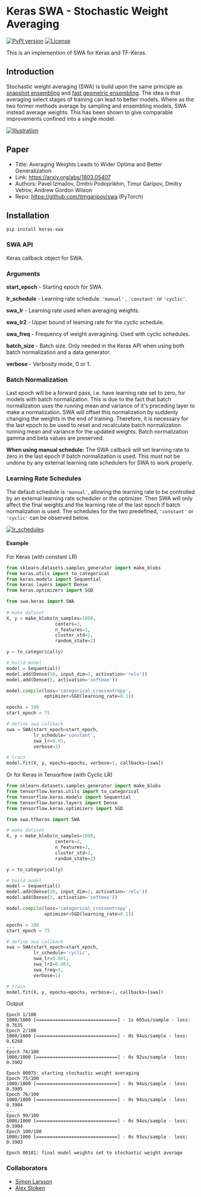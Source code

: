 # Keras SWA - Stochastic Weight Averaging

[![PyPI version](https://badge.fury.io/py/keras-swa.svg)](https://pypi.python.org/pypi/keras-swa/) 
[![License](https://img.shields.io/badge/license-MIT-blue.svg)](https://github.com/simon-larsson/keras-swa/blob/master/LICENSE)

This is an implemention of SWA for Keras and TF-Keras.

## Introduction
Stochastic weight averaging (SWA) is build upon the same principle as [snapshot ensembling](https://arxiv.org/abs/1704.00109) and [fast geometric ensembling](https://arxiv.org/abs/1802.10026). The idea is that averaging select stages of training can lead to better models. Where as the two former methods average by sampling and ensembling models, SWA instead average weights. This has been shown to give comparable improvements confined into a single model.

[![Illustration](https://raw.githubusercontent.com/simon-larsson/keras-swa/master/swa_illustration.png)](https://raw.githubusercontent.com/simon-larsson/keras-swa/master/swa_illustration.png)

## Paper
 - Title: Averaging Weights Leads to Wider Optima and Better Generalization
 - Link: https://arxiv.org/abs/1803.05407
 - Authors: Pavel Izmailov, Dmitrii Podoprikhin, Timur Garipov, Dmitry Vetrov, Andrew Gordon Wilson
 - Repo: https://github.com/timgaripov/swa (PyTorch)

## Installation

    pip install keras-swa

### SWA API

Keras callback object for SWA.  

### Arguments
**start_epoch** - Starting epoch for SWA.

**lr_schedule** - Learning rate schedule. `'manual'` , `'constant'` or `'cyclic'`.

**swa_lr** - Learning rate used when averaging weights.

**swa_lr2** - Upper bound of learning rate for the cyclic schedule.

**swa_freq** - Frequency of weight averagining. Used with cyclic schedules.

**batch_size** - Batch size. Only needed in the Keras API when using both batch normalization and a data generator.

**verbose** - Verbosity mode, 0 or 1.

### Batch Normalization
Last epoch will be a forward pass, i.e. have learning rate set to zero, for models with batch normalization. This is due to the fact that batch normalization uses the running mean and variance of it's preceding layer to make a normalization. SWA will offset this normalization by suddenly changing the weights in the end of training. Therefore, it is necessary for the last epoch to be used to reset and recalculate batch normalization running mean and variance for the updated weights. Batch normalization gamma and beta values are preserved.

**When using manual schedule:** The SWA callback will set learning rate to zero in the last epoch if batch normalization is used. This must not be undone by any external learning rate schedulers for SWA to work properly. 

### Learning Rate Schedules
The default schedule is `'manual'`, allowing the learning rate to be controlled by an external learning rate scheduler or the optimizer. Then SWA will only affect the final weights and the learning rate of the last epoch if batch normalization is used. The schedules for the two predefined, `'constant'` or `'cyclic'` can be observed below.

[![lr_schedules](https://raw.githubusercontent.com/simon-larsson/keras-swa/master/lr_schedules.png)](https://raw.githubusercontent.com/simon-larsson/keras-swa/master/lr_schedules.png)


#### Example

For Keras (with constant LR)
```python
from sklearn.datasets.samples_generator import make_blobs
from keras.utils import to_categorical
from keras.models import Sequential
from keras.layers import Dense
from keras.optimizers import SGD

from swa.keras import SWA
 
# make dataset
X, y = make_blobs(n_samples=1000, 
                  centers=3, 
                  n_features=2, 
                  cluster_std=2, 
                  random_state=2)

y = to_categorical(y)

# build model
model = Sequential()
model.add(Dense(50, input_dim=2, activation='relu'))
model.add(Dense(3, activation='softmax'))

model.compile(loss='categorical_crossentropy', 
              optimizer=SGD(learning_rate=0.1))

epochs = 100
start_epoch = 75

# define swa callback
swa = SWA(start_epoch=start_epoch, 
          lr_schedule='constant', 
          swa_lr=0.01, 
          verbose=1)

# train
model.fit(X, y, epochs=epochs, verbose=1, callbacks=[swa])
```

Or for Keras in Tensorflow (with Cyclic LR)

```python
from sklearn.datasets.samples_generator import make_blobs
from tensorflow.keras.utils import to_categorical
from tensorflow.keras.models import Sequential
from tensorflow.keras.layers import Dense
from tensorflow.keras.optimizers import SGD

from swa.tfkeras import SWA

# make dataset
X, y = make_blobs(n_samples=1000, 
                  centers=3, 
                  n_features=2, 
                  cluster_std=2, 
                  random_state=2)

y = to_categorical(y)

# build model
model = Sequential()
model.add(Dense(50, input_dim=2, activation='relu'))
model.add(Dense(3, activation='softmax'))

model.compile(loss='categorical_crossentropy', 
              optimizer=SGD(learning_rate=0.1))

epochs = 100
start_epoch = 75

# define swa callback
swa = SWA(start_epoch=start_epoch, 
          lr_schedule='cyclic', 
          swa_lr=0.001,
          swa_lr2=0.003,
          swa_freq=3,
          verbose=1)

# train
model.fit(X, y, epochs=epochs, verbose=1, callbacks=[swa])
```

Output
```
Epoch 1/100
1000/1000 [==============================] - 1s 605us/sample - loss: 0.7635
Epoch 2/100
1000/1000 [==============================] - 0s 94us/sample - loss: 0.6268
...
Epoch 74/100
1000/1000 [==============================] - 0s 92us/sample - loss: 0.3902

Epoch 00075: starting stochastic weight averaging
Epoch 75/100
1000/1000 [==============================] - 0s 94us/sample - loss: 0.3905
Epoch 76/100
1000/1000 [==============================] - 0s 94us/sample - loss: 0.3904
...
Epoch 99/100
1000/1000 [==============================] - 0s 94us/sample - loss: 0.3904
Epoch 100/100
1000/1000 [==============================] - 0s 93us/sample - loss: 0.3903

Epoch 00101: final model weights set to stochastic weight average
```

### Collaborators

- [Simon Larsson](https://github.com/simon-larsson "Github")
- [Alex Stoken](https://github.com/alexstoken "Github")
